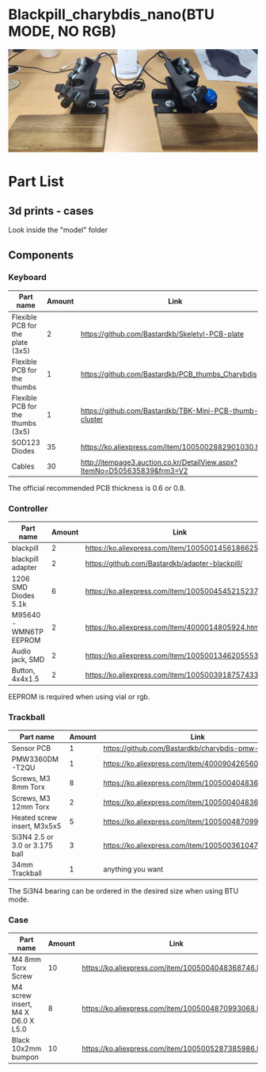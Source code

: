 # Blackpill_charybdis_nano(BTU MODE, NO RGB)
![Blackpill_charybdis_nano](assets/Blackpill_charybdis_nano.jpg)

# Part List
## 3d prints - cases
Look inside the "model" folder

## Components
### Keyboard
| Part name                         |  Amount  | Link                                                                                       |
| --------------------------------- | -------- | ------------------------------------------------------------------------------------------ |
| Flexible PCB for the plate (3x5)  | 2        | https://github.com/Bastardkb/Skeletyl-PCB-plate                                            |
| Flexible PCB for the thumbs       | 1        | https://github.com/Bastardkb/PCB_thumbs_Charybdis                                          |
| Flexible PCB for the thumbs (3x5) | 1        | https://github.com/Bastardkb/TBK-Mini-PCB-thumb-cluster                                    |
| SOD123 Diodes                     | 35       | https://ko.aliexpress.com/item/1005002882901030.html                                       |
| Cables                            | 30       | http://itempage3.auction.co.kr/DetailView.aspx?ItemNo=D505635839&frm3=V2                   |

The official recommended PCB thickness is 0.6 or 0.8.

### Controller
| Part name                         |  Amount  | Link                                                                                       |
| --------------------------------- | -------- | ------------------------------------------------------------------------------------------ |
| blackpill                         | 2        | https://ko.aliexpress.com/item/1005001456186625.html                                       |
| blackpill adapter                 | 2        | https://github.com/Bastardkb/adapter-blackpill/                                            |
| 1206 SMD Diodes 5.1k              | 6        | https://ko.aliexpress.com/item/1005004545215237.html                                       |
| M95640-WMN6TP EEPROM              | 2        | https://ko.aliexpress.com/item/4000014805924.html                                          |
| Audio jack, SMD                   | 2        | https://ko.aliexpress.com/item/1005001346205553.html                                       |
| Button, 4x4x1.5                   | 2        | https://ko.aliexpress.com/item/1005003918757433.html                                       |

EEPROM is required when using vial or rgb.

### Trackball
| Part name                         |  Amount  | Link                                                                                       |
| --------------------------------- | -------- | ------------------------------------------------------------------------------------------ |
| Sensor PCB                        | 1        | https://github.com/Bastardkb/charybdis-pmw-sensor                                          |
| PMW3360DM-T2QU                    | 1        | https://ko.aliexpress.com/item/4000904265601.html                                          |
| Screws, M3 8mm Torx               | 8        | https://ko.aliexpress.com/item/1005004048368746.html                                       |
| Screws, M3 12mm Torx              | 2        | https://ko.aliexpress.com/item/1005004048368746.html                                       |
| Heated screw insert, M3x5x5       | 5        | https://ko.aliexpress.com/item/1005004870993068.html                                       |
| Si3N4 2.5 or 3.0 or 3.175 ball    | 3        | https://ko.aliexpress.com/item/1005003610474605.html                                       |
| 34mm Trackball                    | 1        | anything you want                                                                          |

The Si3N4 bearing can be ordered in the desired size when using BTU mode.

### Case
| Part name                         |  Amount  | Link                                                                                       |
| --------------------------------- | -------- | ------------------------------------------------------------------------------------------ |
| M4 8mm Torx Screw                 | 10       | https://ko.aliexpress.com/item/1005004048368746.html                                       |
| M4 screw insert, M4 X D6.0 X L5.0 | 8        | https://ko.aliexpress.com/item/1005004870993068.html                                       |
| Black 10x2mm bumpon               | 10       | https://ko.aliexpress.com/item/1005005287385986.html                                       |
